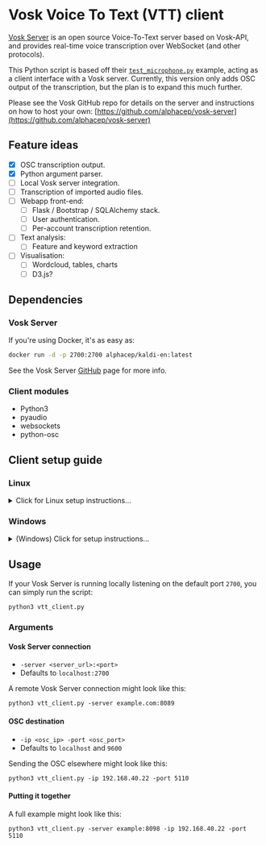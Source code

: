 # Vosk Voice To Text (VTT) client

[Vosk Server](https://alphacephei.com/vosk/server) is an open source Voice-To-Text server based on Vosk-API, and provides real-time voice transcription over WebSocket (and other protocols).

This Python script is based off their [`test_microphone.py`](https://github.com/alphacep/vosk-server/blob/master/websocket/test_microphone.py) example, acting as a client interface with a Vosk server. Currently, this version only adds OSC output of the transcription, but the plan is to expand this much further.

Please see the Vosk GitHub repo for details on the server and instructions on how to host your own: [https://github.com/alphacep/vosk-server](https://github.com/alphacep/vosk-server)



## Feature ideas
- [x] OSC transcription output.
- [x] Python argument parser.
- [ ] Local Vosk server integration.
- [ ] Transcription of imported audio files.
- [ ] Webapp front-end:
  - [ ] Flask / Bootstrap / SQLAlchemy stack.
  - [ ] User authentication.
  - [ ] Per-account transcription retention.
- [ ] Text analysis:
  - [ ] Feature and keyword extraction
- [ ] Visualisation:
  - [ ] Wordcloud, tables, charts
  - [ ] D3.js?

## Dependencies

### Vosk Server

If you're using Docker, it's as easy as:

``` bash
docker run -d -p 2700:2700 alphacep/kaldi-en:latest
```

See the Vosk Server [GitHub](https://alphacephei.com/vosk/server) page for more info.

### Client modules

- Python3
- pyaudio
- websockets
- python-osc


## Client setup guide

### Linux 

<details>
  <summary>Click for Linux setup instructions... </summary>

**This assumes you have `Python3` and `pip` installed.**

#### 1. Install the Python modules

*I had a fatal install error using the official `pip install pyaudio` on Ubuntu 20.04. The following command worked perfectly instead:*

``` shell
sudo apt install portaudio19-dev python3-pyaudio
pip install websockets python-osc
```

#### 2. Clone the project

```shell
git clone https://github.com/MaxVRAM/vosk_vtt_client.git
```

</details>


### Windows

<details>
  <summary>(Windows) Click for setup instructions... </summary>

#### 1. Install `Python 3`

**This will work with other versions of Python, but I've only tested it with Python 3.10.0, so that's what I'll be using as an example.**

1. Head over to the [Python Releases for Windows](https://www.python.org/downloads/windows/) site and download Python 3.10.0 (64-bit) installer - or use this [direct download link](https://www.python.org/ftp/python/3.10.0/python-3.10.0-amd64.exe)
2. Open the downloaded install file, **make sure the `Add Python 3.10 to PATH` option** at the bottom of the window is **checked**, then hit Install Now and wait for it to finish.
3. Open Windows command prompt by pressing `[win] + r`, enter `cmd` in the box and hit enter.
4. Check that Python is installed by entering `python -V` (with a capital V). It should print out `Python 3.10.0`.

#### 2. Install the Python modules

**PyAudio is not a native package on Windows, so it needs to be manually downloaded and imported from a `whl` wheel file.**

1. Open up your browser, and download the matching PyAudio file for your Python version and OS - [link](https://www.lfd.uci.edu/~gohlke/pythonlibs/#pyaudio).

- For example, Python 3.10.0 on Windows 10 (64-bit) would require:
  - `PyAudio‑0.2.11‑cp310‑cp310‑win_amd64.whl`
  - Where `cp310` is Python 3.10.0, and `win_amd64` is Windows 64-bit).

2. Move the file to your user's `Documents` folder.
3. Back in Windows command prompt, navigate to the Documents folder, using `cd Documents` if you're already in your user folder, otherwise `cd C:\Users\<your_user_name>\Documents`.
4. Now install the module:

```shell
pip install PyAudio‑0.2.11‑cp310‑cp310‑win_amd64.whl
```

5. And finally install `websockets` and `python-osc`:

```shell
pip install websockets python-osc
```

#### 3. Clone the project

```shell
git clone https://github.com/MaxVRAM/vosk_vtt_client.git
```

- Or download the script directly [`vtt_client.py`](https://github.com/MaxVRAM/vosk_vtt_client/blob/main/vtt_client.py).

</details>


## Usage

If your Vosk Server is running locally listening on the default port `2700`, you can simply run the script:

```shell
python3 vtt_client.py
```

### Arguments

#### Vosk Server connection

- `-server <server_url>:<port>`
- Defaults to `localhost:2700`

A remote Vosk Server connection might look like this:

```shell
python3 vtt_client.py -server example.com:8089
```

#### OSC destination

- `-ip <osc_ip> -port <osc_port>`
- Defaults to `localhost` and `9600`

Sending the OSC elsewhere might look like this:

```shell
python3 vtt_client.py -ip 192.168.40.22 -port 5110
```

#### Putting it together

A full example might look like this:

```shell
python3 vtt_client.py -server example:8098 -ip 192.168.40.22 -port 5110
```
